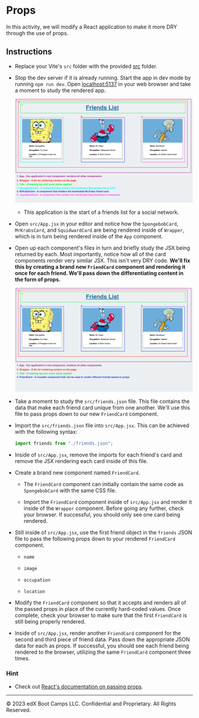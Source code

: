 # Props

In this activity, we will modify a React application to make it more DRY through the use of props.

## Instructions

* Replace your Vite's `src` folder with the provided [src](starter/src) folder.

* Stop the dev server if it is already running. Start the app in dev mode by running `npm run dev`. Open [localhost:5137](http://localhost:5137) in your web browser and take a moment to study the rendered app.

  ![Unfinished Diagram](images/01-Unfinished-Diagram.png)

  * This application is the start of a friends list for a social network.

* Open `src/App.jsx` in your editor and notice how the `SpongebobCard`, `MrKrabsCard`, and `SquidwardCard` are being rendered inside of `Wrapper`, which is in turn being rendered inside of the `App` component.

* Open up each component's files in turn and briefly study the JSX being returned by each. Most importantly, notice how all of the card components render very similar JSX. This isn't very DRY code. **We'll fix this by creating a brand new `FriendCard` component and rendering it once for each friend. We'll pass down the differentiating content in the form of props.**

  ![Finished Diagram](images/02-Finished-Diagram.png)

* Take a moment to study the `src/friends.json` file. This file contains the data that make each friend card unique from one another. We'll use this file to pass props down to our new `FriendCard` component.

* Import the `src/friends.json` file into `src/App.jsx`. This can be achieved with the following syntax:

  ```js
  import friends from "./friends.json";
  ```

* Inside of `src/App.jsx`, remove the imports for each friend's card and remove the JSX rendering each card inside of this file.

* Create a brand new component named `FriendCard`.

  * The `FriendCard` component can initially contain the same code as `SpongebobCard` with the same CSS file.

  * Import the `FriendCard` component inside of `src/App.jsx` and render it inside of the `Wrapper` component. Before going any further, check your browser. If successful, you should only see one card being rendered.

* Still inside of `src/App.jsx`, use the first friend object in the `friends` JSON file to pass the following props down to your rendered `FriendCard` component.

  * `name`

  * `image`

  * `occupation`

  * `location`

* Modify the `FriendCard` component so that it accepts and renders all of the passed props in place of the currently hard-coded values. Once complete, check your browser to make sure that the first `FriendCard` is still being properly rendered.

* Inside of `src/App.jsx`, render another `FriendCard` component for the second and third piece of friend data. Pass down the appropriate JSON data for each as props. If successful, you should see each friend being rendered to the browser, utilizing the same `FriendCard` component three times.

### Hint

* Check out [React's documentation on passing props](https://react.dev/learn/passing-props-to-a-component).

---

© 2023 edX Boot Camps LLC. Confidential and Proprietary. All Rights Reserved.

